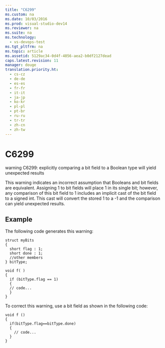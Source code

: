 ```yaml
---
title: "C6299"
ms.custom: na
ms.date: 10/03/2016
ms.prod: visual-studio-dev14
ms.reviewer: na
ms.suite: na
ms.technology: 
  - vs-devops-test
ms.tgt_pltfrm: na
ms.topic: article
ms.assetid: 5129ac34-0d4f-4056-aea2-b0df2127dead
caps.latest.revision: 11
manager: douge
translation.priority.ht: 
  - cs-cz
  - de-de
  - es-es
  - fr-fr
  - it-it
  - ja-jp
  - ko-kr
  - pl-pl
  - pt-br
  - ru-ru
  - tr-tr
  - zh-cn
  - zh-tw
---
```

# C6299
warning C6299: explicitly comparing a bit field to a Boolean type will yield unexpected results  
  
 This warning indicates an incorrect assumption that Booleans and bit fields are equivalent. Assigning 1 to bit fields will place 1 in its single bit; however, any comparison of this bit field to 1 includes an implicit cast of the bit field to a signed int. This cast will convert the stored 1 to a -1 and the comparison can yield unexpected results.  
  
## Example  
 The following code generates this warning:  
  
```  
struct myBits  
{  
  short flag : 1;  
  short done : 1;  
  //other members  
} bitType;  
  
void f( )  
{  
  if (bitType.flag == 1)   
  {  
  // code...  
  }  
}  
```  
  
 To correct this warning, use a bit field as shown in the following code:  
  
```  
void f ()  
{  
  if(bitType.flag==bitType.done)  
  {  
    // code...  
  }  
}  
```